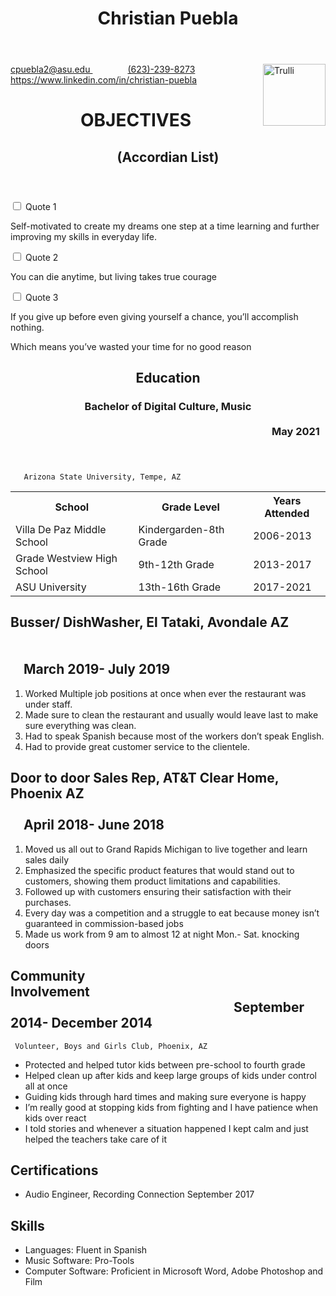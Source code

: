 
<html lang="en">

<head>

</head>
<body>



  <header>
    <h1>Christian Puebla</h1>
  </header>
  <img src="Thumbnail copy.png" alt="Trulli" width="100" height="99" align="right">

  <dl>
   <p><a href="https://www.google.com/">cpuebla2@asu.edu  </a> &emsp;&emsp;&emsp;&emsp;<a href="https://www.whatsapp.com/">(623)-239-8273</a> &emsp;&emsp;&emsp;&emsp;<a href="https://www.linkedin.com/">https://www.linkedin.com/in/christian-puebla</a></p>
   </dl>

<div id="container">
		<header>
			<h1>OBJECTIVES</h1>
			<h2>(Accordian List)</h2>
		</header>
		<section id="accordion">
			<div>
				<input type="checkbox" id="check-1" />
				<label for="check-1">Quote 1</label>
				<article>
  					<p>Self-motivated to create my dreams one step at a time learning and further improving my skills in everyday life.</p>
				</article>
			</div>
			<div>
				<input type="checkbox" id="check-2" />
				<label for="check-2">Quote 2</label>
				<article>
					<p>You can die anytime, but living takes true courage</p>
				</article>
			</div>
			<div>
				<input type="checkbox" id="check-3" />
				<label for="check-3">Quote 3</label>
				<article>
					<p>If you give up before even giving yourself a chance, you’ll accomplish nothing.

Which means you’ve wasted your time for no good reason</p>
				</article>
			</div>
		</section>
  </div>

<main>
  <header>
 <h2>Education</h2>
 <h3>Bachelor of Digital Culture, Music &emsp;&emsp;&emsp;&emsp;&emsp;&emsp;&emsp;&emsp;&emsp;&emsp;&emsp;&emsp;&emsp;&emsp;&emsp;&emsp;&emsp;&emsp;&emsp;&emsp;&emsp;&emsp;&emsp;&emsp;&emsp;&emsp;&emsp;&emsp;&emsp;&emsp;&emsp;&emsp;&emsp;&emsp;&emsp;&emsp;&emsp;&emsp;&emsp;&emsp;&emsp;&emsp;&emsp;&emsp;&emsp;&emsp;&emsp;&emsp;&emsp;&emsp;&emsp;&emsp;&emsp;&emsp;&emsp;May 2021 </h3>
 </header>
  

       Arizona State University, Tempe, AZ


<table style="width:100%">
  <tr>
    <th>School</th>
    <th>Grade Level</th>
    <th>Years Attended</th>
  </tr>
  <tr>
    <td>Villa De Paz Middle School</td>
    <td>Kindergarden-8th Grade</td>
    <td>2006-2013 </td>
  </tr>
  <tr>
    <td>Grade Westview High School</td>
    <td>9th-12th Grade</td>
    <td>2013-2017</td>
  </tr>
  <tr>
    <td>ASU University</td>
    <td>13th-16th Grade</td>
    <td>2017-2021</td>
  </tr>
</table>

<h2>Busser/ DishWasher, El Tataki, Avondale AZ &emsp;&emsp;&emsp;&emsp;&emsp;&emsp;&emsp;&emsp;&emsp;&emsp;&emsp;&emsp;&emsp;&emsp;&emsp;&emsp;&emsp;&emsp;&emsp;&emsp;&emsp;&emsp;&emsp;&emsp;&emsp;&emsp;&emsp;&emsp;&emsp;&emsp;&emsp;&emsp;&emsp;&emsp;&emsp;&emsp;&emsp;&emsp;&emsp;&emsp;&emsp;&emsp;&emsp;&emsp;&emsp;&emsp;&emsp;&emsp;&emsp;March 2019- July 2019</h2>

<ol>
  <li>Worked Multiple job positions at once when ever the restaurant was under staff.</li>
  <li>Made sure to clean the restaurant and usually would leave last to make sure everything was clean.</li>
  <li>Had to speak Spanish because most of the workers don’t speak English.</li>
  <li>Had to provide great customer service to the clientele.</li>
</ol>
<h2>Door to door Sales Rep, AT&T Clear Home, Phoenix AZ &emsp;&emsp;&emsp;&emsp;&emsp;&emsp;&emsp;&emsp;&emsp;&emsp;&emsp;&emsp;&emsp;&emsp;&emsp;&emsp;&emsp;&emsp;&emsp;&emsp;&emsp;&emsp;&emsp;&emsp;&emsp;April 2018- June 2018</h2>

<ol>
  <li>Moved us all out to Grand Rapids Michigan to live together and learn sales daily</li>
  <li>Emphasized the specific product features that would stand out to customers, showing them product
limitations and capabilities.</li>
  <li>Followed up with customers ensuring their satisfaction with their purchases.</li>
  <li>Every day was a competition and a struggle to eat because money isn’t guaranteed in commission-based
jobs</li>
<li> Made us work from 9 am to almost 12 at night Mon.- Sat. knocking doors</li>
</ol>
<h2>Community Involvement&emsp;&emsp;&emsp;&emsp;&emsp;&emsp;&emsp;&emsp;&emsp;&emsp;&emsp;&emsp;&emsp;&emsp;&emsp;&emsp;&emsp;&emsp;&emsp;&emsp;&emsp;&emsp;&emsp;&emsp;&emsp;&emsp;&emsp;&emsp;&emsp;&emsp;&emsp;&emsp;&emsp;&emsp;September 2014- December 2014</h2>
<dl>

     Volunteer, Boys and Girls Club, Phoenix, AZ 

</dl>
<ul>
  <li>Protected and helped tutor kids between pre-school to fourth grade</li>
  <li>Helped clean up after kids and keep large groups of kids under control all at once</li>
  <li>Guiding kids through hard times and making sure everyone is happy</li>
  <li>I’m really good at stopping kids from fighting and I have patience when kids over react</li>
  <li>I told stories and whenever a situation happened I kept calm and just helped the teachers take care of it</li>
</ul>
<h2>Certifications</h2>

<ul>
  <li>Audio Engineer, Recording Connection September 2017</li>

</ul>
<h2>Skills</h2>

<ul>
<li>Languages: Fluent in Spanish</li>
<li>Music Software: Pro-Tools</li>
<li>Computer Software: Proficient in Microsoft Word, Adobe Photoshop and Film</li>
</ul>



</main>


</body>
</html>
